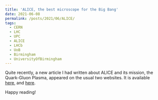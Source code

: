```yaml
---
title: 'ALICE, the best microscope for the Big Bang'
date: 2021-06-08
permalink: /posts/2021/06/ALICE/
tags:
  - CERN
  - LHC
  - UPC
  - ALICE
  - LHCb
  - UoB
  - Birmingham
  - UniversityOfBirmingham
---
```


Quite recently, a new article I had written about ALICE and its mission, the Quark-Gluon Plasma, appeared on the usual two websites.
It is available [here](http://www.quotidianoapuano.net/la-rubrica-del-fisico-apuano-simone-ragoni-alice-piu-bel-microscopio-big-bang/),
and [here](https://www.ilsitodimassacarrara.it//content/656-alice-il-più-bel-microscopio-il-big-bang).

Happy reading!
